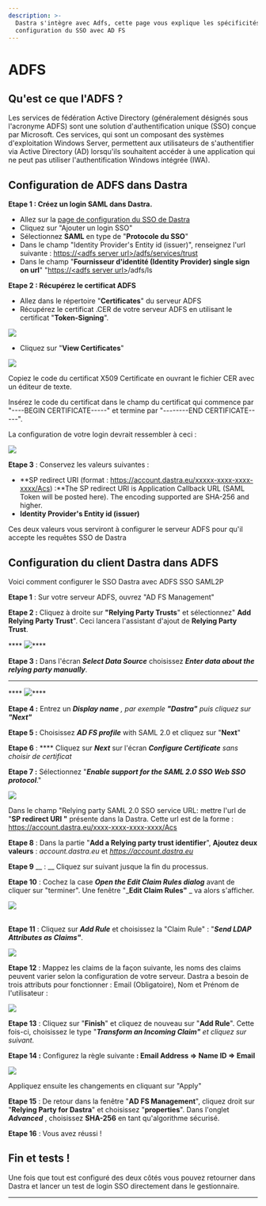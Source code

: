 ```yaml
---
description: >-
  Dastra s'intègre avec Adfs, cette page vous explique les spécificités de la
  configuration du SSO avec AD FS
---
```


# ADFS

## Qu'est ce que l'ADFS ?

Les services de fédération Active Directory (généralement désignés sous l'acronyme ADFS) sont une solution d'authentification unique (SSO) conçue par Microsoft. Ces services, qui sont un composant des systèmes d'exploitation Windows Server, permettent aux utilisateurs de s'authentifier via Active Directory (AD) lorsqu'ils souhaitent accéder à une application qui ne peut pas utiliser l'authentification Windows intégrée (IWA).

## **Configuration de ADFS dans Dastra**

**Etape 1 : Créez un login SAML dans Dastra.**

* Allez sur la [page de configuration du SSO de Dastra](https://app.dastra.eu/general-settings/sso)
* Cliquez sur "Ajouter un login SSO"
* Sélectionnez **SAML** en type de "**Protocole du SSO**"
* Dans le champ "Identity Provider's Entity id (issuer)", renseignez l'url suivante : [https://\<adfs server url>/adfs/services/trust](http://fs.saur.fr/adfs/services/trust)&#x20;
* Dans le champ "**Fournisseur d'identité (Identity Provider) single sign on url**" "[https://\<adfs server url>](http://fs.saur.fr/adfs/services/trust)/adfs/ls

**Etape 2 : Récupérez le certificat ADFS**&#x20;

* Allez dans le répertoire "**Certificates**" du serveur ADFS
* Récupérez le certificat .CER de votre serveur ADFS en utilisant le certificat "**Token-Signing**".&#x20;

![](<../../../.gitbook/assets/image (259).png>)

* Cliquez sur "**View Certificates**"

![](<../../../.gitbook/assets/image (250).png>)

Copiez le code du certificat X509 Certificate en ouvrant le fichier CER avec un éditeur de texte.&#x20;

Insérez le code du certificat dans le champ du certificat qui commence par "----BEGIN CERTIFICATE-----" et termine par "--------END CERTIFICATE-----".

La configuration de votre login devrait ressembler à ceci :&#x20;

![](<../../../.gitbook/assets/image (257).png>)

**Etape 3** : Conservez les valeurs suivantes :&#x20;

* **SP redirect URI (format : https://account.dastra.eu/xxxxx-xxxx-xxxx-xxxx/Acs) :**The SP redirect URI is Application Callback URL (SAML Token will be posted here). The encoding supported are SHA-256 and higher.&#x20;
* **Identity Provider's Entity id (issuer)**

Ces deux valeurs vous serviront à configurer le serveur ADFS pour qu'il accepte les requêtes SSO de Dastra

## Configuration du client Dastra dans ADFS

Voici comment configurer le SSO Dastra avec ADFS SSO SAML2P

**Etape 1** : Sur votre serveur ADFS, ouvrez "AD FS Management"

**Etape 2 :** Cliquez à droite sur **"Relying Party Trusts**" et sélectionnez" **Add Relying Party Trust**". Ceci lancera l'assistant d'ajout de **Relying Party Trust**.



&#x20;**** ![](<../../../.gitbook/assets/image (248).png>)****

**Etape 3 :**  Dans l'écran _**Select Data Source**_ choisissez _**Enter data about the relying party manually**_.&#x20;

****

&#x20;**** ![](<../../../.gitbook/assets/image (254).png>)****

**Etape 4 :**  Entrez un _**Display name** , par exemple **"Dastra"**_ _puis cliquez sur **"Next"**_

**Etape 5 :** Choisissez _**AD FS profile**_ with SAML 2.0 et cliquez sur "**Next**"

**Etape 6** : **** Cliquez sur _**Next**_ sur l'écran _**Configure Certificate** sans choisir de certificat_

**Etape 7 :** Sélectionnez "_**Enable support for the SAML 2.0 SSO Web SSO protocol**_."

![](<../../../.gitbook/assets/image (252).png>)&#x20;

Dans le champ "Relying party SAML 2.0 SSO service URL: mettre l'url de "**SP redirect URI "** présente dans la Dastra. Cette url est de la forme : https://account.dastra.eu/xxxx-xxxx-xxxx-xxxx/Acs

**Etape 8** : Dans la partie "**Add a Relying party trust identifier**", **Ajoutez deux valeurs** : _account.dastra.eu_ et _https://account.dastra.eu_

**Etape 9** __ : __ Cliquez sur suivant jusque la fin du processus.&#x20;

**Etape 10** : Cochez la case _**Open the Edit Claim Rules dialog**_ avant de cliquer sur "terminer". Une fenêtre "_**Edit Claim Rules"** _ va alors s'afficher.&#x20;

![](<../../../.gitbook/assets/image (251).png>)

\
**Etape 11** : Cliquez sur _**Add Rule**_ et choisissez la "Claim Rule" : "_**Send LDAP Attributes as Claims"**_.

![](<../../../.gitbook/assets/image (256).png>)

**Etape 12** : Mappez les claims de la façon suivante, les noms des claims peuvent varier selon la configuration de votre serveur. Dastra a besoin de trois attributs pour fonctionner : Email (Obligatoire), Nom et Prénom de l'utilisateur :

&#x20;![](<../../../.gitbook/assets/image (258).png>)

**Etape 13** : Cliquez sur "**Finish**" et cliquez de nouveau sur "**Add Rule**". Cette fois-ci, choisissez le type "_**Transform an Incoming Claim"** et cliquez sur suivant._

**Etape 14 :**  Configurez la règle suivante **:  Email Address => Name ID => Email**

![](<../../../.gitbook/assets/image (249).png>)

Appliquez ensuite les changements en cliquant sur "Apply"

**Etape 15** : De retour dans la fenêtre "**AD FS Management**", cliquez droit sur "**Relying Party for Dastra**" et choisissez "**properties**". Dans l'onglet _**Advanced**_ , choisissez **SHA­-256** en tant qu'algorithme sécurisé.\
&#x20;

**Etape 16** :  Vous avez réussi !

## **Fin et tests !**

Une fois que tout est configuré des deux côtés vous pouvez retourner dans Dastra et lancer un test de login SSO directement dans le gestionnaire.

****

